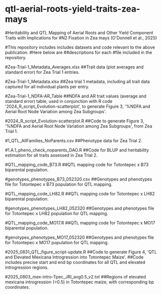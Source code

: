 # qtl-aerial-roots-yield-traits-zea-mays
#Heritability and QTL Mapping of Aerial Roots and Other Yield Component Traits with Implications for #N2 Fixation in Zea mays (O'Donnell et al., 2025)

#This repository includes includes datasets and code relevant to the above publication.
#Here below are ##descriptions for each #file included in the repository.


#Zea-Trial-1_Metadata_Averages.xlsx
##Trait data (plot averages and standard error) for Zea Trial 1 entries.


#Zea-Trial-1_Metadata.xlsx
##Zea trial 1 metadata, including all trait data captured for all individual plants per entry.


#Zea-Trial-1_NDFA-AR_Table
##NDFA and AR trait values (average and standard error) table,  used in conjunction with R code '2024_R_script_Evolution-scatterplot', to generate Figure 3, '%NDFA and Aerial Root Node Variation among Zea Subgroups'.


#2024_R_script_Evolution-scatterplot.R
##Code to generate Figure 3, '%NDFA and Aerial Root Node Variation among Zea Subgroups', from Zea Trial 1.


#1_QTL_AllFamilies_NoParents.csv
##Phenotype data for Zea Trial 2.


#1.A.1_pheno_check_noparents_DAO.R
##Code for BLUP and heritability estimation for all traits assessed in Zea Trial 2.


#QTL_mapping_code_B73.R
##QTL mapping code for Totontepec x B73 biparental population.

#genotypes_phenotypes_B73_052320.csv
##Genotypes and phenotypes file for Totontepec x B73 population for QTL mapping.


#QTL_mapping_code_LH82.R
##QTL mapping code for Totontepec x LH82 biparental population.

#genotypes_phenotypes_LH82_052320
##Genotypes and phenotypes file for Totontepec x LH82 population for QTL mapping.


#QTL_mapping_code_MO17.R
##QTL mapping code for Totontepec x MO17 biparental population.

#genotypes_phenotypes_MO17_052320
##Genotypes and phenotypes file for Totontepec x MO17 population for QTL mapping.


#2025_0831_QTL_figure_script-update.R
##Code to generate Figure 4, 'QTL and Elevated Mexicana Introgression into Totontepec Maize'.
##Code includes precise start and end bp coordinates for all QTL and elevated introgression regions.


#2025_0803_mex-intro-Tpec_JRI_avg0.5_v2.txt
##Regions of elevated mexicana introgression (>0.5) in Totontepec maize, with corresponding bp coordinates.
